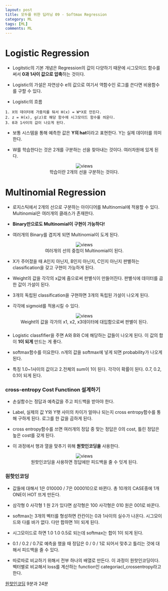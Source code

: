 ```yaml
---
layout: post
title: 모두를 위한 딥러닝 09 - Softmax Regression
category: ML
tags: [ML]
comments: ML
---
```


# Logistic Regression

- Logitstic의 기본 개념은 Regression의 값이 다양하기 때문에 시그모이드 함수를 써서 **0과 1사이 값으로 압축**하는 것이다.

- Logistic의 가설은 자연상수 e의 값으로 여기서 역함수인 로그를 쓴다면 비용함수를 구할 수 있다.

- Logistic의 흐름

```
1. X의 데이터에 가중치를 둬서 H(x) = W*X로 만든다.
2. z = H(x), g(z)로 해당 함수에 시그모이드 함수를 씌운다.
3. 0과 1사이의 값이 나오게 된다.
```

- 보통 시스템을 통해 예측한 값은 **Y의 hat**이라고 표현한다. Y는 실제 데이터를 의미한다.

- W를 학습한다는 것은 2개를 구분하는 선을 찾아내는 것이다. 여러차원에 있게 된다.

<center>
<figure>
<img src="https://imgur.com/191cIOF.png" alt="views">
<figcaption>학습이란 2개의 선을 구분하는 것이다.</figcaption>
</figure>
</center>

# Multinomial Regression

- 로지스틱에서 2개의 선으로 구분하는 아이디어를 Multinomial에 적용할 수 있다. Multinomial은 여러개의 클래스가 존재한다.

- **Binary만으로도 Multinomial이 구현이 가능하다!**

- 여러개의 Binary를 겹치게 되면 Multinomial이 도게 된다.

<center>
<figure>
<img src="https://imgur.com/Ob5Bx7x.png" alt="views">
<figcaption>여러개의 선의 중첩이 Multinomial이 된다.</figcaption>
</figure>
</center>

- X가 주어졌을 때 A인지 아닌지, B인지 아닌지, C인지 아닌지 판별하는 classification을 갖고 구현이 가능하게 된다.

- Weight의 값을 각각의 x값에 줌으로써 판별식이 만들어진다. 판별식에 데이터를 곱한 값이 가설이 된다.

- 3개의 독립된 classification을 구현하면 3개의 독립된 가설이 나오게 된다.

- 각각에 sigmoid를 적용시킬 수 있다.

<center>
<figure>
<img src="https://imgur.com/et7Xrqo.png" alt="views">
<figcaption>Weight의 값을 각가의 x1, x2, x3데이터에 대입함으로써 판별이 된다.</figcaption>
</figure>
</center>

### 

- Logistic classfifier을 주면 A와 B와 C에 해당하는 값들이 나오게 된다. 이 값의 합이 **1이 되게** 만드는 게 좋다.

- softmax함수를 이요한다. n개의 값을 softmax에 넣게 되면 probability가 나오게 된다.

- 특징 1.0~1사이의 값이고 2.전체의 sum이 1이 된다. 각각이 확률이 된다. 0.7, 0.2, 0.1이 되게 된다.

### cross-entropy Cost Functinon 설계하기

- 손실함수는 정답과 예측값을 주고 피드백을 받아야 한다.

- Label, 실제의 값 Y와 Y햇 사이의 차이가 얼마나 되는지 cross entropy함수를 통해 구하게 된다. 로그를 한 값을 곱하게 된다.

- cross entropy함수를 쓰면 여러개의 정답 중 맞는 정답은 0의 cost, 틀린 정답은 높은 cost를 갖게 된다.

- 이 과정에서 행과 열을 맞추기 위해 **원핫인코딩을** 사용한다.

<center>
<figure>
<img src="https://imgur.com/yOwsELo.png" alt="views">
<figcaption>원핫인코딩을 사용하면 정답에만 피드백을 줄 수 잇게 된다.</figcaption>
</figure>
</center>

### 원핫인코딩

- 값들에 대해서 1은 010000 / 7은 000010으로 바뀐다. 총 10개의 CASE중에 1개 ONE이 HOT 뜨게 만든다.

- 삼각형 0 사각형 1 원 2가 있다면 삼각형은 100 사각형은 010 원은 001로 바꾼다.

- softmax는 3개의 벡터를 형성하면 칸칸이는 0과 1사이의 실수가 나온다. 시그모이드와 다를 바가 없다. 다만 합하면 1이 되게 된다.

- 시그모이드로 하면 1.0 1.0 0.5로 되는데 softmax는 합이 1이 되게 된다.

- 0.1 / 0.2 / 0.7로 예측을 했을 때 정답은 0 / 0 / 1로 되어서 맞추고 틀리는 것에 대해서 피드백을 줄 수 있다.

- 따로따로 비교하기 위해서 전부 하나의 배열로 만든다. 이 과정이 원핫인코딩이다. 벡터별로 비교해서 loss를 계산하는 function인 categoriacl_crossentropy라고 한다.

[원핫인코딩](https://www.youtube.com/watch?v=IPR2bYFa6Rw&list=PL9mhQYIlKEheoq-M4EifTMPNWMw7poclK&index=2) 9분과 24분